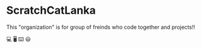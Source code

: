 # ScratchCatLanka
This "organization" is for group of freinds who code together and projects!!

💻 🖥️ ⌨️ 😃
